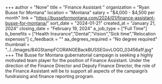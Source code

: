 +++
author = "None"
title = "Finance Assistant "
organization = "Ryan Busse for Montana"
location = "Montana"
salary = "$4,000 - $4,500 per month"
link = "https://busseformontana.com/2024/01/finance-assistant-busse-for-montana/"
sort_date = "2024-01-21"
created_at = "January 21, 2024"
closing_date = "February 19, 2024"
a_job_type = ["Full Time"]
b_benefits = ["Health Insurance","Dental","Vision","Sick time","Relocation expenses"]
c_feedback = ""
aa_degrees_required = "No degree required"
thumbnail = "../../images/B4GStampFCORANGEBackBUSSEGovLOGO_03456a1f.jpg"
+++
The Busse for Montana gubernatorial campaign is seeking a highly motivated team player for the position of Finance Assistant. Under the direction of the Finance Director and Deputy Finance Director, the role of the Finance Assistant will be to support all aspects of the campaign’s fundraising and finance reporting program. 